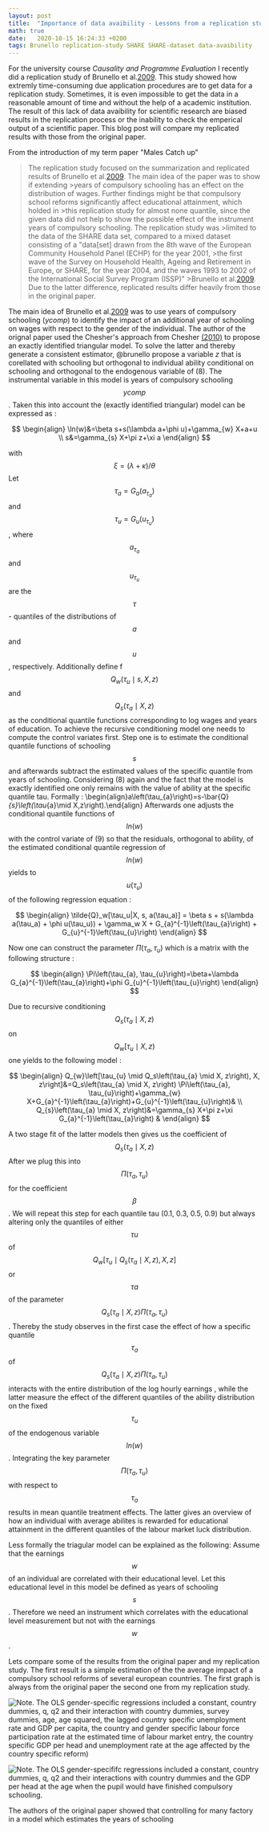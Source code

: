 ```yaml
---
layout: post
title:  "Importance of data avaibility - Lessons from a replication study"
math: true
date:   2020-10-15 16:24:33 +0200
tags: Brunello replication-study SHARE SHARE-dataset data-avaibility
---
```

For the university course *Causality and Programme Evaluation* I recently did a replication study of Brunello et al.[2009](https://www.jstor.org/stable/20485330). This study showed how extremly time-consuming due application procedures are to get data for a replication study. Sometimes, it is even impossible to get the data in a reasonable amount of time and without the help of a academic institution. The result of this lack of data avaibility for scientific research are biased results in the replication process or the inability to check the emperical output of a scientific paper. This blog post will compare my replicated results with those from the original paper.

From the introduction of my term paper "Males Catch up"
>The replication study focused on the summarization and replicated results of Brunello et al.[2009](https://www.jstor.org/stable/20485330). The main idea of the paper was to show if extending >years of compulsory schooling has an effect on the distribution of wages. Further findings might be that compulsory school reforms significantly affect educational attainment, which holded in >this replication study for almost none quantile, since the given data did not help to show the possible effect of the instrument years of compulsory schooling. The replication study  was >limited to the data of the SHARE data set, compared to a mixed dataset consisting of a "data[set] drawn from the 8th wave of the European Community Household Panel (ECHP) for the year 2001, >the first wave of the Survey on Household Health, Ageing and Retirement in Europe, or SHARE, for the year 2004, and the waves 1993 to 2002 of the International Social Survey Program (ISSP)" >Brunello et al.[2009](https://www.jstor.org/stable/20485330). Due to the latter difference, replicated results differ heavily from those in the original paper.

The main idea of Brunello et al.[2009](https://www.jstor.org/stable/20485330) was to use years of compulsory schooling (*ycomp*) to identify the impact of an additional year of schooling on wages with respect to the gender of the individual. The author of the orignal paper used the Chesher's approach from Chesher [(2010)](https://onlinelibrary.wiley.com/doi/abs/10.3982/ECTA12223)  to propose an exactly identified triangular model.
To solve the latter and thereby generate a consistent estimator, @brunello propose a variable $z$ that is corellated with schooling but orthogonal to individual ability conditional on schooling and orthogonal to the endogenous variable of (8). The instrumental variable in this model is years of compulsory schooling $$ycomp$$. Taken this into account the (exactly identified triangular) model can be expressed as :

$$
\begin{align}
\ln(w)&=\beta s+s(\lambda a+\phi u)+\gamma_{w} X+a+u \\
s&=\gamma_{s} X+\pi z+\xi a
\end{align}
$$

with $$\xi=(\lambda+\kappa) / \theta$$ Let $$\tau_{a}=G_{a}\left(a_{\tau_{a}}\right)$$ and $$\tau_{u}=G_{u}\left(u_{\tau_{u}}\right)$$, where $$a_{\tau_{a}}$$ and $$u_{\tau_{u}}$$ are the $$\tau$$ - quantiles of the distributions of $$a$$ and $$u$$, respectively. Additionally define f$$Q_{w}\left(\tau_{u}\mid s,X,z\right)$$ and $$Q_{s}\left(\tau_{a}\mid X,z\right)$$ as the conditional quantile functions corresponding to log wages and years of education. To achieve the recursive conditioning model one needs to compute the control variates first. Step one is to estimate the conditional quantile functions of schooling $$s$$  and afterwards subtract the estimated values of the specific quantile from years of schooling. Considering (8) again and the fact that the model is exactly identified one only remains  with the value of ability at the specific quantile tau. Formally : \begin{align}a\left(\tau_{a}\right)=s-\bar{Q}_{s}\left(\tau_{a}\mid X,z\right).\end{align} Afterwards one adjusts the conditional quantile functions of $$ln(w)$$ with the control variate of (9) so that the residuals, orthogonal to ability, of the estimated conditional quantile regression of $$ln(w)$$ yields to $$u(\tau_u)$$ of the following regression equation :

$$
\begin{align}
\tilde{Q}_w[\tau_u|X, s, a(\tau_a)] = \beta s + s(\lambda a(\tau_a) + \phi u(\tau_u)) + \gamma_w X + G_{a}^{-1}\left(\tau_{a}\right) + G_{u}^{-1}\left(\tau_{u}\right)
\end{align}
$$

Now one can construct the parameter $\Pi(\tau_a,\tau_u)$ which is a matrix with the following structure :

  $$
  \begin{align} \Pi\left(\tau_{a},
 \tau_{u}\right)=\beta+\lambda G_{a}^{-1}\left(\tau_{a}\right)+\phi
 G_{u}^{-1}\left(\tau_{u}\right)
 \end{align}
 $$

Due to recursive conditioning $$Q_{s}\left(\tau_{a}\mid X,z\right)$$ on $$Q_{w}\left[\tau_{u}\mid X,z\right)$$ one yields to the following model :

$$
\begin{align} Q_{w}\left[\tau_{u}
 \mid Q_s\left(\tau_{a} \mid X, z\right), X, z\right]&=Q_s\left(\tau_{a}
 \mid X, z\right) \Pi\left(\tau_{a}, \tau_{u}\right)+\gamma_{w}
 X+G_{a}^{-1}\left(\tau_{a}\right)+G_{u}^{-1}\left(\tau_{u}\right)&  \\
 Q_{s}\left(\tau_{a} \mid X, z\right)&=\gamma_{s} X+\pi z+\xi
 G_{a}^{-1}\left(\tau_{a}\right) &
 \end{align}
 $$

A two stage fit of the latter models then gives us the coefficient of $$Q_s\left(\tau_{a}\mid X, z\right)$$ After we plug this into $$\Pi\left(\tau_{a},\tau_{u}\right)$$ for the coefficient $$\beta$$. We will repeat this step for each quantile tau (0.1, 0.3, 0.5, 0.9) but always altering only the quantiles of either $$\tau{u}$$ of $$Q_{w}\left[\tau_{u}\mid Q_s\left(\tau_{a} \mid X, z\right), X, z\right]$$  or $$\tau{a}$$ of the parameter $$Q_s\left(\tau_{a}\mid X, z\right) \Pi\left(\tau_{a}, \tau_{u}\right)$$ . Thereby the study observes in the first case the effect of  how a specific quantile $$\tau_a$$ of $$Q_s\left(\tau_{a}\mid X, z\right)\Pi\left(\tau_{a},\tau_{u}\right)$$ interacts with the entire distribution of the log hourly earnings , while the latter measure the effect of the different quantiles of the ability distribution on the fixed $$\tau_u$$ of the endogenous variable $$ln(w)$$. Integrating the key parameter $$\Pi\left(\tau_{a},\tau_{u}\right)$$ with respect to $$\tau_a$$ results in mean quantile treatment effects. The latter gives an overview of how an individual with average abilites is rewarded for educational attainment in the different quantiles of the labour market luck distribution.

Less formally the triagular model can be explained as the following: Assume that the earnings $$w$$ of an individual are correlated with their educational level. Let this educational level in this model be defined as years of schooling $$s$$. Therefore we need an instrument which correlates with the educational level measurement but not with the earnings $$w$$.

Lets compare some of the results from the original paper and my replication study. The first result is a simple estimation of the the average impact of a compulsory school reforms of several european countries. The first graph is always from the original paper the second one from my replication study.

![Note. The OLS gender-specific regressions included a constant, country dummies, q, q2 and their
interaction with country dummies, survey dummies, age, age squared, the lagged country specific
unemployment rate and GDP per capita, the country and gender specific labour force participation
rate at the estimated time of labour market entry, the country specific GDP per head and
unemployment rate at the age affected by the country specific reform) ](./_site/assets/brunello_resid.png "The Effect of School Reforms on Educational Attainment")

![Note. The OLS gender-specififc regressions included a constant, country dummies, q, q2
and their interactions with country dummies and the GDP per head at the age when
the pupil would have finished compulsory schooling.](./_site/assets/unnamed-chunk-1-1,pdf "The Effect of School Reforms on Educational Attainment")

The authors of the original paper showed that controlling for many factory in a model which estimates the years of schooling
